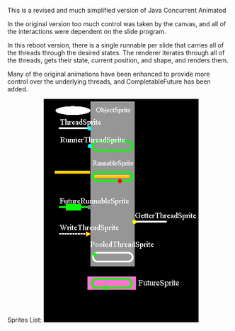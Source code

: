 This is a revised and much simplified version of Java Concurrent Animated

In the original version too much control was taken by the canvas, and all of the interactions were dependent on the slide program.

In this reboot version, there is a single runnable per slide that carries all of the threads through the desired states. The renderer iterates through all of the threads, gets their state, current position, and shape, and renders them.

Many of the original animations have been enhanced to provide more control over the underlying threads, and CompletableFuture has been added.

Sprites List:
![image](src/main/resources/images/SpritesList.jpg)
